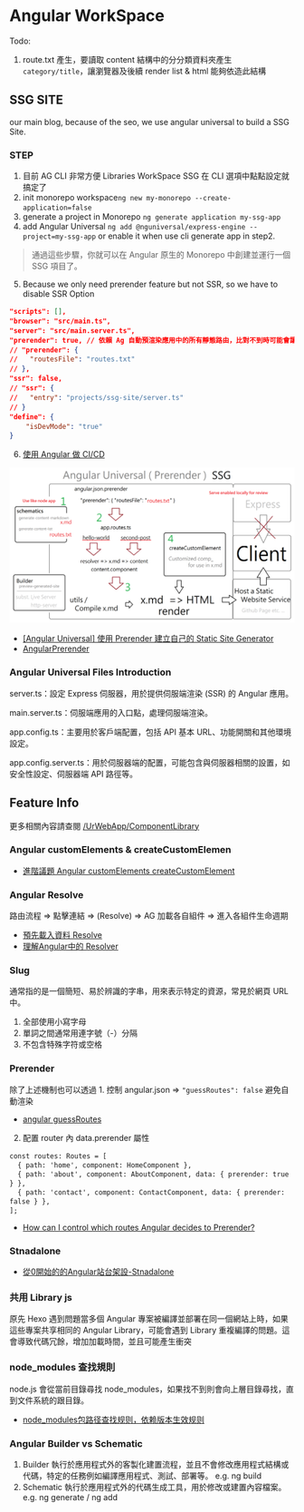 # Angular WorkSpace

Todo:
1. route.txt 產生，要讀取 content 結構中的分分類資料夾產生`category/title`，讓瀏覽器及後續 render list & html 能夠依造此結構

## SSG SITE

our main blog, because of the seo, we use angular universal to build a SSG Site.

### STEP

1. 目前 AG CLI 非常方便 Libraries WorkSpace SSG 在 CLI 選項中點點設定就搞定了
2. init monorepo workspace`ng new my-monorepo --create-application=false`
3. generate a project in Monorepo `ng generate application my-ssg-app`
4. add Angular Universal `ng add @nguniversal/express-engine --project=my-ssg-app` or enable it when use cli generate app in step2.

> 通過這些步驟，你就可以在 Angular 原生的 Monorepo 中創建並運行一個 SSG 項目了。

5. Because we only need prerender feature but not SSR, so we have to disable SSR Option

```json
"scripts": [],
"browser": "src/main.ts",
"server": "src/main.server.ts",
"prerender": true, // 依賴 Ag 自動預渲染應用中的所有靜態路由，比對不到時可能會讓渲染卡住。
// "prerender": {
//   "routesFile": "routes.txt"
// },
"ssr": false,
// "ssr": {
//   "entry": "projects/ssg-site/server.ts"
// }
"define": {
    "isDevMode": "true"
}
```

6. [使用 Angular 做 CI/CD](https://ithelp.ithome.com.tw/articles/10281737?sc=rss.iron)




![參考項目原理圖 hwdc-24-angular-ssg](https://github.com/UrWebApp/Topage/blob/main/assets/ag-ssg-schematic.png)

* [[Angular Universal] 使用 Prerender 建立自己的 Static Site Generator](https://fullstackladder.dev/blog/2021/10/16/static-site-generator-using-angular-universal-prerender/)
* [AngularPrerender](https://github.com/UrWebApp/ComponentLibrary/tree/master/AngularPrerender)

### Angular Universal Files Introduction

server.ts：設定 Express 伺服器，用於提供伺服端渲染 (SSR) 的 Angular 應用。

main.server.ts：伺服端應用的入口點，處理伺服端渲染。

app.config.ts：主要用於客戶端配置，包括 API 基本 URL、功能開關和其他環境設定。

app.config.server.ts：用於伺服器端的配置，可能包含與伺服器相關的設置，如安全性設定、伺服器端 API 路徑等。

## Feature Info

更多相關內容請查閱 [/UrWebApp/ComponentLibrary](https://github.com/UrWebApp/ComponentLibrary)

### Angular customElements & createCustomElemen

* [進階議題 Angular customElements createCustomElement](https://fullstackladder.dev/blog/2018/05/08/angular-advanced-angular-elements-intro/)

### Angular Resolve

路由流程 => 點擊連結 => (Resolve) => AG 加載各自組件 => 進入各組件生命週期

* [預先載入資料 Resolve](https://blog.talllkai.com/Angular/2022/10/28/Resolve#google_vignette)
* [理解Angular中的 Resolver](https://www.huangyuexiang.com/2019/04/27/%E7%90%86%E8%A7%A3Angular%E4%B8%AD%E7%9A%84Resolver/)

### Slug

通常指的是一個簡短、易於辨識的字串，用來表示特定的資源，常見於網頁 URL 中。

1. 全部使用小寫字母
2. 單詞之間通常用連字號（-）分隔
3. 不包含特殊字符或空格

### Prerender

除了上述機制也可以透過 1. 控制 angular.json => `"guessRoutes": false` 避免自動渲染

* [angular guessRoutes](https://github.com/angular/universal/blob/3e0efbeb2ad490caead49d53809af97ace6e03a7/modules/builders/src/prerender/schema.json#L30:L34)

2. 配置 router 內 data.prerender 屬性

```
const routes: Routes = [
  { path: 'home', component: HomeComponent },
  { path: 'about', component: AboutComponent, data: { prerender: true } },
  { path: 'contact', component: ContactComponent, data: { prerender: false } },
];
```

* [How can I control which routes Angular decides to Prerender?](https://stackoverflow.com/questions/64299597/how-can-i-control-which-routes-angular-decides-to-prerender)

### Stnadalone

* [從0開始的的Angular站台架設-Stnadalone](https://ithelp.ithome.com.tw/users/20162031/ironman/6181)

### 共用 Library js

原先 Hexo 遇到問題當多個 Angular 專案被編譯並部署在同一個網站上時，如果這些專案共享相同的 Angular Library，可能會遇到 Library 重複編譯的問題。這會導致代碼冗餘，增加加載時間，並且可能產生衝突

### node_modules 查找規則

node.js 會從當前目錄尋找 node_modules，如果找不到則會向上層目錄尋找，直到文件系統的跟目錄。

* [node_modules包路径查找规则，依赖版本生效规则](https://blog.csdn.net/qq_43682422/article/details/126537788)

### Angular Builder vs Schematic

1. Builder 執行於應用程式外的客製化建置流程，並且不會修改應用程式結構或代碼，特定的任務例如編譯應用程式、測試、部署等。 e.g. ng build
2. Schematic 執行於應用程式外的代碼生成工具，用於修改或建置內容檔案。 e.g. ng generate / ng add
